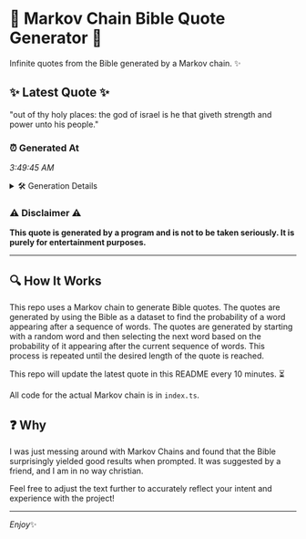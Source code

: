 # 📖 Markov Chain Bible Quote Generator 📖

Infinite quotes from the Bible generated by a Markov chain. ✨

## ✨ Latest Quote ✨
"out of thy holy places: the god of israel is he that giveth strength and power unto his people."

### ⏰ Generated At
*3:49:45 AM*

<details>
    <summary>🛠️ Generation Details</summary>
    <p>
        <strong>🌱 Seed:</strong> out<br>
        <strong>🔄 Iterations:</strong> 18<br>
        <strong>📜 Context History:</strong><br>[ out ]: of<br>[ out, of ]: thy<br>[ out, of, thy ]: holy<br>[ out, of, thy, holy ]: places:<br>[ out, of, thy, holy, places: ]: the<br>[ out, of, thy, holy, places:, the ]: god<br>[ of, thy, holy, places:, the, god ]: of<br>[ thy, holy, places:, the, god, of ]: israel<br>[ holy, places:, the, god, of, israel ]: is<br>[ places:, the, god, of, israel, is ]: he<br>[ the, god, of, israel, is, he ]: that<br>[ god, of, israel, is, he, that ]: giveth<br>[ of, israel, is, he, that, giveth ]: strength<br>[ israel, is, he, that, giveth, strength ]: and<br>[ is, he, that, giveth, strength, and ]: power<br>[ he, that, giveth, strength, and, power ]: unto<br>[ that, giveth, strength, and, power, unto ]: his<br>[ giveth, strength, and, power, unto, his ]: people.<br>
    </p>
</details>

### ⚠️ Disclaimer ⚠️
**This quote is generated by a program and is not to be taken seriously. It is purely for entertainment purposes.**

---

## 🔍 How It Works

This repo uses a Markov chain to generate Bible quotes. The quotes are generated by using the Bible as a dataset to find the probability of a word appearing after a sequence of words. The quotes are generated by starting with a random word and then selecting the next word based on the probability of it appearing after the current sequence of words. This process is repeated until the desired length of the quote is reached.

This repo will update the latest quote in this README every 10 minutes. ⏳

All code for the actual Markov chain is in `index.ts`.

## ❓ Why

I was just messing around with Markov Chains and found that the Bible surprisingly yielded good results when prompted. 
It was suggested by a friend, and I am in no way christian.

Feel free to adjust the text further to accurately reflect your intent and experience with the project!

---

*Enjoy*✨
